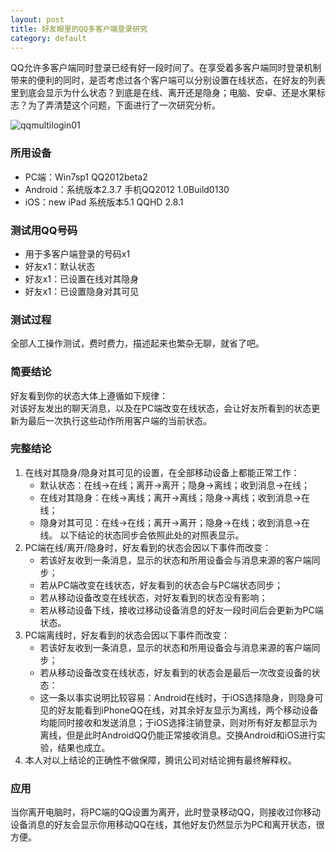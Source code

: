 ```yaml
---
layout: post
title: 好友眼里的QQ多客户端登录研究
category: default
---
```


QQ允许多客户端同时登录已经有好一段时间了。在享受着多客户端同时登录机制带来的便利的同时，是否考虑过各个客户端可以分别设置在线状态，在好友的列表里到底会显示为什么状态？到底是在线、离开还是隐身；电脑、安卓、还是水果标志？为了弄清楚这个问题，下面进行了一次研究分析。

![qqmultilogin01](http://blog.toraleap.com/wp-content/uploads/2012/05/qqmultilogin01.png)

### 所用设备 
*	PC端：Win7sp1 QQ2012beta2
*	Android：系统版本2.3.7 手机QQ2012 1.0Build0130 
*	iOS：new iPad 系统版本5.1 QQHD 2.8.1

### 测试用QQ号码 
*	用于多客户端登录的号码x1 
*	好友x1：默认状态 
*	好友x1：已设置在线对其隐身 
*	好友x1：已设置隐身对其可见

### 测试过程 
全部人工操作测试，费时费力，描述起来也繁杂无聊，就省了吧。

### 简要结论

好友看到你的状态大体上遵循如下规律：  
对该好友发出的聊天消息，以及在PC端改变在线状态，会让好友所看到的状态更新为最后一次执行这些动作所用客户端的当前状态。

### 完整结论

1.  在线对其隐身/隐身对其可见的设置，在全部移动设备上都能正常工作： 
	*	默认状态：在线→在线；离开→离开；隐身→离线；收到消息→在线； 
	*	在线对其隐身：在线→离线；离开→离线；隐身→离线；收到消息→在线； 
	*	隐身对其可见：在线→在线；离开→离开；隐身→在线；收到消息→在线。 
	以下结论的状态同步会依照此处的对照表显示。
2.  PC端在线/离开/隐身时，好友看到的状态会因以下事件而改变： 
	*	若该好友收到一条消息，显示的状态和所用设备会与消息来源的客户端同步； 
	*	若从PC端改变在线状态，好友看到的状态会与PC端状态同步； 
	*	若从移动设备改变在线状态，对好友看到的状态没有影响； 
	*	若从移动设备下线，接收过移动设备消息的好友一段时间后会更新为PC端状态。
3.  PC端离线时，好友看到的状态会因以下事件而改变： 
	*	若该好友收到一条消息，显示的状态和所用设备会与消息来源的客户端同步； 
	*	若从移动设备改变在线状态，好友看到的状态会是最后一次改变设备的状态： 
	*	这一条以事实说明比较容易：Android在线时，于iOS选择隐身，则隐身可见的好友能看到iPhoneQQ在线，对其余好友显示为离线，两个移动设备均能同时接收和发送消息；于iOS选择注销登录，则对所有好友都显示为离线，但是此时AndroidQQ仍能正常接收消息。交换Android和iOS进行实验，结果也成立。
4.  本人对以上结论的正确性不做保障，腾讯公司对结论拥有最终解释权。

### 应用

当你离开电脑时，将PC端的QQ设置为离开，此时登录移动QQ，则接收过你移动设备消息的好友会显示你用移动QQ在线，其他好友仍然显示为PC和离开状态，很方便。